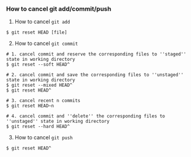 ### How to cancel git add/commit/push

1. How to cancel `git add`
```shell
$ git reset HEAD [file]
```

2. How to cancel `git commit`
```shell
# 1. cancel commit and reserve the corresponding files to ''staged'' state in working directory
$ git reset --soft HEAD^

# 2. cancel commit and save the corresponding files to ''unstaged'' state in working directory
$ git reset --mixed HEAD^
$ git reset HEAD^

# 3. cancel recent n commits
$ git reset HEAD~n

# 4. cancel commit and ''delete'' the corresponding files to ''unstaged'' state in working directory
$ git reset --hard HEAD^

```


3. How to cancel `git push`
```shell
$ git reset HEAD^
```